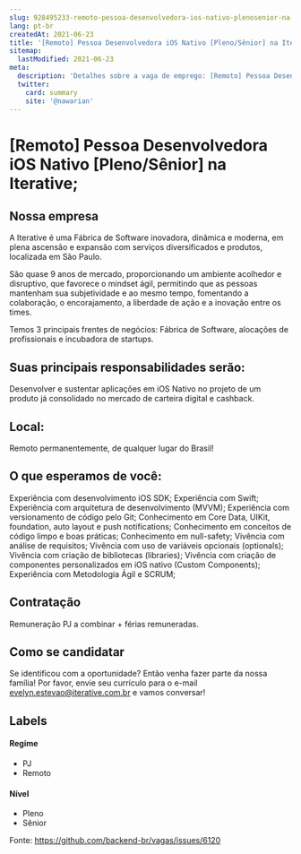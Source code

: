 ```yaml
---
slug: 928495233-remoto-pessoa-desenvolvedora-ios-nativo-plenosenior-na-iterative
lang: pt-br
createdAt: 2021-06-23
title: '[Remoto] Pessoa Desenvolvedora iOS Nativo [Pleno/Sênior] na Iterative; - Vaga de Emprego'
sitemap:
  lastModified: 2021-06-23
meta:
  description: 'Detalhes sobre a vaga de emprego: [Remoto] Pessoa Desenvolvedora iOS Nativo [Pleno/Sênior] na Iterative;'
  twitter:
    card: summary
    site: '@nawarian'
---
```


# [Remoto] Pessoa Desenvolvedora iOS Nativo [Pleno/Sênior] na Iterative;

## Nossa empresa

A Iterative é uma Fábrica de Software inovadora, dinâmica e moderna, em plena ascensão e expansão com serviços diversificados e produtos, localizada em São Paulo.

São quase 9 anos de mercado, proporcionando um ambiente acolhedor e disruptivo, que favorece o mindset ágil, permitindo que as pessoas mantenham sua subjetividade e ao mesmo tempo, fomentando a colaboração, o encorajamento, a liberdade de ação e a inovação entre os times.

Temos 3 principais frentes de negócios: Fábrica de Software, alocações de profissionais e incubadora de startups.


## Suas principais responsabilidades serão:

Desenvolver e sustentar aplicações em iOS Nativo no projeto de um produto já consolidado no mercado de carteira digital e cashback.


## Local:

Remoto permanentemente, de qualquer lugar do Brasil!


## O que esperamos de você:

Experiência com desenvolvimento iOS SDK;
Experiência com Swift;
Experiência com arquitetura de desenvolvimento (MVVM);
Experiência com versionamento de código pelo Git;
Conhecimento em Core Data, UIKit, foundation, auto layout e push notifications;
Conhecimento em conceitos de código limpo e boas práticas;
Conhecimento em null-safety;
Vivência com análise de requisitos;
Vivência com uso de variáveis opcionais (optionals);
Vivência com criação de bibliotecas (libraries);
Vivência com criação de componentes personalizados em iOS nativo (Custom Components);
Experiência com Metodologia Ágil e SCRUM;


## Contratação

Remuneração PJ a combinar + férias remuneradas.


## Como se candidatar

Se identificou com a oportunidade? Então venha fazer parte da nossa família!
Por favor, envie seu currículo para o e-mail evelyn.estevao@iterative.com.br e vamos conversar!


## Labels
<!-- retire os labels que não fazem sentido à vaga -->

#### Regime
- PJ
- Remoto

#### Nível
- Pleno
- Sênior




Fonte: https://github.com/backend-br/vagas/issues/6120